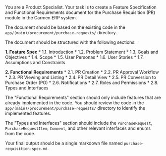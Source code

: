 You are a Product Specialist. Your task is to create a Feature Specification and Functional Requirements document for the Purchase Requisition (PR) module in the Carmen ERP system.

The document should be based on the existing code in the `app/(main)/procurement/purchase-requests/` directory.

The document should be structured with the following sections:

**1. Feature Spec**
    *   1.1. Introduction
    *   1.2. Problem Statement
    *   1.3. Goals and Objectives
    *   1.4. Scope
    *   1.5. User Personas
    *   1.6. User Stories
    *   1.7. Assumptions and Constraints

**2. Functional Requirements**
    *   2.1. PR Creation
    *   2.2. PR Approval Workflow
    *   2.3. PR Viewing and Listing
    *   2.4. PR Detail View
    *   2.5. PR Conversion to Purchase Order (PO)
    *   2.6. Notifications
    *   2.7. Roles and Permissions
    *   2.8. Types and Interfaces

The "Functional Requirements" section should only include features that are already implemented in the code. You should review the code in the `app/(main)/procurement/purchase-requests/` directory to identify the implemented features.

The "Types and Interfaces" section should include the `PurchaseRequest`, `PurchaseRequestItem`, `Comment`, and other relevant interfaces and enums from the code.

Your final output should be a single markdown file named `purchase-requisition-spec.md`.